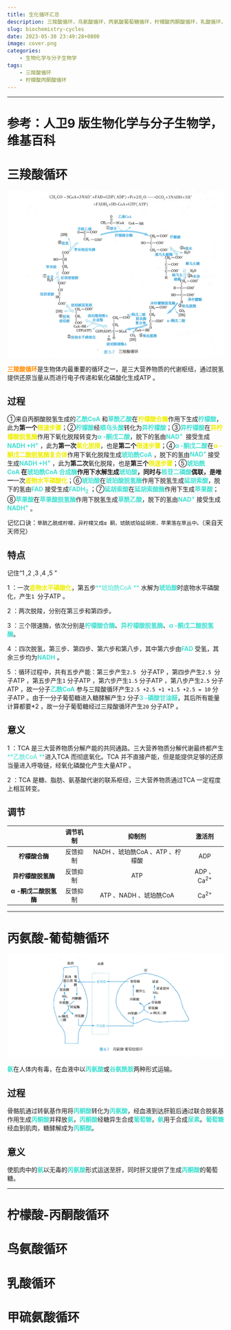 ```yaml
---
title: 生化循环汇总
description: 三羧酸循环，鸟氨酸循环，丙氨酸葡萄糖循环，柠檬酸丙酮酸循环，乳酸循环，甲硫氨酸循环
slug: biochemistry-cycles
date: 2023-05-30 23:49:28+0800
image: cover.png
categories:
    - 生物化学与分子生物学
tags:
    - 三羧酸循环
    - 柠檬酸丙酮酸循环
---
```


***

# 参考：人卫9 版生物化学与分子生物学，维基百科

# 三羧酸循环

![图源9版生化教材P100](TCA-cycle.png)



<font color=#ff8c00>**三羧酸循环**</font>是生物体内最重要的循环之一，是三大营养物质的代谢枢纽，通过脱氢提供还原当量从而进行电子传递和氧化磷酸化生成ATP 。

## 过程

①来自丙酮酸脱氢生成的<font color=#40e0d0>**乙酰CoA**</font> 和<font color=#40e0d0>**草酰乙酸**</font>在<font color=#eeee00>**柠檬酸合酶**</font>作用下生成<font color=#40e0d0>**柠檬酸**</font>，此为**第一个**<font color=#eeee00>**限速步骤**</font>；②<font color=#40e0d0>**柠檬酸**</font>经<font color=#40e0d0>**顺乌头酸**</font>转化为<font color=#40e0d0>**异柠檬酸**</font>；③<font color=#40e0d0>**异柠檬酸**</font>在<font color=#eeee00>**异柠檬酸脱氢酶**</font>作用下氧化脱羧转变为<font color=#40e0d0>**α -酮戊二酸**</font>，脱下的氢由<font color=#40e0d0>**NAD<sup>+ </sup>**</font> 接受生成<font color=#40e0d0>**NADH +H<sup>+</sup>**</font> ，此为**第一次**<font color=#eeee00>**氧化脱羧**</font>，也是**第二个**<font color=#eeee00>**限速步骤**</font>；④<font color=#40e0d0>**α -酮戊二酸**</font>在<font color=#eeee00>**α -酮戊二酸脱氢酶复合体**</font>作用下氧化脱羧生成<font color=#40e0d0>**琥珀酰CoA**</font> ，脱下的氢由<font color=#40e0d0>**NAD<sup>+ </sup>**</font> 接受生成<font color=#40e0d0>**NADH +H<sup>+</sup>**</font> ，此为**第二次**氧化脱羧，也是**第三个**<font color=#eeee00>**限速步骤**</font>；⑤<font color=#40e0d0>**琥珀酰CoA **</font>在<font color=#40e0d0>**琥珀酰CoA 合成酶**</font>作用下水解生成<font color=#40e0d0>**琥珀酸**</font>，同时与<font color=#40e0d0>**核苷二磷酸**</font>偶联，是**唯一**一次<font color=#eeee00>**底物水平磷酸化**</font>；⑥<font color=#40e0d0>**琥珀酸**</font>在<font color=#40e0d0>**琥珀酸脱氢酶**</font>作用下脱氢生成<font color=#40e0d0>**延胡索酸**</font>，脱下的氢由<font color=#40e0d0>**FAD**</font> 接受生成<font color=#40e0d0>**FADH<sub>2</sub>**</font> ；⑦<font color=#40e0d0>**延胡索酸**</font>在<font color=#40e0d0>**延胡索酸酶**</font>作用下生成<font color=#40e0d0>**苹果酸**</font>；⑧<font color=#40e0d0>**苹果酸**</font>在<font color=#40e0d0>**苹果酸脱氢酶**</font>作用下脱氢生成<font color=#40e0d0>**草酰乙酸**</font>，脱下的氢由<font color=#40e0d0>**NAD<sup>+</sup>**</font> 接受生成<font color=#40e0d0>**NADH<sup>+</sup>**</font> 。

记忆口诀：`草酰乙酰成柠檬，异柠檬又成α 酮，琥酰琥珀延胡索，苹果落在草丛中。`（来自天天师兄）

## 特点

记住“1 ,2 ,3 ,4 ,5 ”

1 ：一次<font color=#eeee00>**底物水平磷酸化**</font>，第五步<font color=#40e0d0>**琥珀酰CoA **</font> 水解为<font color=#40e0d0>**琥珀酸**</font>时底物水平磷酸化，产生`1 `分子ATP 。

2 ：两次脱羧，分别在第三步和第四步。

3 ：三个限速酶，依次分别是<font color=#40e0d0>**柠檬酸合酶**</font>、<font color=#40e0d0>**异柠檬酸脱氢酶**</font>、<font color=#40e0d0>**α -酮戊二酸脱氢酶**</font>。

4 ：四次脱氢，第三步、第四步、第六步和第八步，其中第六步由<font color=#40e0d0>**FAD**</font> 受氢，其余三步均为<font color=#40e0d0>**NADH**</font> 。

5 ：循环过程中，共有五步产能：第三步产生`2.5 ` 分子ATP ，第四步产生`2.5 `分子ATP ，第五步产生`1` 分子ATP ，第六步产生`1.5` 分子ATP ，第八步产生`2.5` 分子ATP ，故一分子<font color=#40e0d0>**乙酰CoA**</font> 参与三羧酸循环产生`2.5 +2.5 +1 +1.5 +2.5 = 10` 分子ATP 。由于一分子葡萄糖进入糖酵解产生`2` 分子<font color=#40e0d0>**3 -磷酸甘油醛**</font>，其后所有能量计算都要*2 ，故一分子葡萄糖经过三羧酸循环产生`20` 分子ATP 。

## 意义

1 ：TCA 是三大营养物质分解产能的共同通路。三大营养物质分解代谢最终都产生<font color=#40e0d0>**乙酰CoA **</font>进入TCA 而彻底氧化。TCA 并不直接产能，但是能提供足够的还原当量进入呼吸链，经氧化磷酸化产生大量ATP 。

2 ：TCA 是糖、脂肪、氨基酸代谢的联系枢纽，三大营养物质通过TCA 一定程度上相互转变。

## 调节

||调节机制|抑制剂|激活剂|
|:--:|:--:|:--:|:--:|
|**柠檬酸合酶**|反馈抑制|NADH 、琥珀酰CoA 、ATP 、柠檬酸|ADP|
|**异柠檬酸脱氢酶**|反馈抑制|ATP|ADP 、Ca<sup>2+</sup>|
|**α -酮戊二酸脱氢酶**|反馈抑制|ATP 、NADH 、琥珀酰CoA|Ca<sup>2+</sup>|

***

# 丙氨酸-葡萄糖循环

![图源9版生化教材P182](glu-ala-cycle.png)

<font color=#40e0d0>**氨**</font>在人体内有毒，在血液中以<font color=#40e0d0>**丙氨酸**</font>或<font color=#40e0d0>**谷氨酰胺**</font>两种形式运输。

## 过程

骨骼肌通过转氨基作用将<font color=#40e0d0>**丙酮酸**</font>转化为<font color=#40e0d0>**丙氨酸**</font>，经血液到达肝脏后通过联合脱氨基作用生成<font color=#40e0d0>**丙酮酸**</font>并释放<font color=#40e0d0>**氨**</font>，<font color=#40e0d0>**丙酮酸**</font>经糖异生合成<font color=#40e0d0>**葡萄糖**</font>，<font color=#40e0d0>**氨**</font>用于合成<font color=#40e0d0>**尿素**</font>。<font color=#40e0d0>**葡萄糖**</font>经血到肌肉，糖酵解成为<font color=#40e0d0>**丙酮酸**</font>。

## 意义

使肌肉中的<font color=#40e0d0>**氨**</font>以无毒的<font color=#40e0d0>**丙氨酸**</font>形式运送至肝，同时肝又提供了生成<font color=#40e0d0>**丙酮酸**</font>的葡萄糖。

***

# 柠檬酸-丙酮酸循环

# 鸟氨酸循环



# 乳酸循环

# 甲硫氨酸循环

